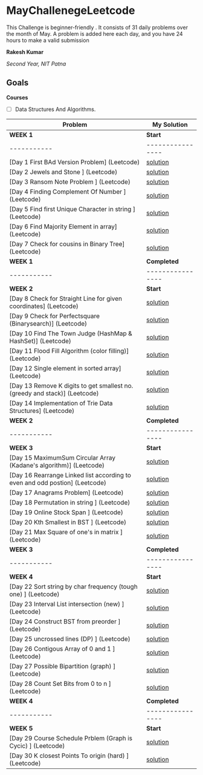 # MayChallenegeLeetcode
This Challenge is beginner-friendly . It consists of 31 daily problems over the month of May. A problem is added here each day, and you have 24 hours to make a valid submission

**Rakesh Kumar**

*Second Year, NIT Patna*

## Goals
**Courses**
- [ ] Data Structures And Algorithms.

|**Problem**| **My Solution**|
|-----------|----------------|
|**WEEK 1**| **Start**|
|-----------|----------------|
| [Day 1 First BAd Version Problem] (Leetcode) | [solution](https://github.com/rk9155/MayChallenegeLeetcode/blob/master/Day1%20-%20First%20Bad%20Version%20Problem)|
| [Day 2 Jewels and Stone ] (Leetcode) | [solution](https://github.com/rk9155/MayChallenegeLeetcode/blob/master/JewelsAndStone.java)|
| [Day 3 Ransom Note Problem ] (Leetcode) | [solution](https://github.com/rk9155/MayChallenegeLeetcode/blob/master/RansomNote.java)|
| [Day 4 Finding Complement Of Number ] (Leetcode) | [solution](https://github.com/rk9155/MayChallenegeLeetcode/blob/master/numberComplements.java)|
| [Day 5 Find first Unique Character in string ] (Leetcode) | [solution](https://github.com/rk9155/MayChallenegeLeetcode/blob/master/FirstUNiqueCharacter.java)|
| [Day 6 Find Majority Element in array] (Leetcode) | [solution](https://github.com/rk9155/MayChallenegeLeetcode/blob/master/MajorElement.java)|
| [Day 7 Check for cousins in Binary Tree] (Leetcode) | [solution](https://github.com/rk9155/MayChallenegeLeetcode/blob/master/CousinsInBT.java)|
|**WEEK 1**| **Completed**|
|-----------|----------------|
|**WEEK 2**| **Start**|
| [Day 8 Check for Straight Line for given coordinates] (Leetcode) | [solution](https://github.com/rk9155/MayChallenegeLeetcode/blob/master/CheckForStraightLine.java)|
| [Day 9 Check for Perfectsquare (Binarysearch)] (Leetcode) | [solution](https://github.com/rk9155/MayChallenegeLeetcode/blob/master/PerfectSquare.java)|
| [Day 10 Find The Town Judge (HashMap & HashSet)] (Leetcode) | [solution](https://github.com/rk9155/MayChallenegeLeetcode/blob/master/TownJudge.java)|
| [Day 11 Flood Fill Algorithm (color filling)] (Leetcode) | [solution](https://github.com/rk9155/MayChallenegeLeetcode/blob/master/FloodFillAlgorithm.java)|
| [Day 12 Single element in sorted array] (Leetcode) | [solution](https://github.com/rk9155/MayChallenegeLeetcode/blob/master/SingleElement.java)|
| [Day 13 Remove K digits to get smallest no. (greedy and stack)] (Leetcode) | [solution](https://github.com/rk9155/MayChallenegeLeetcode/blob/master/RemoveKdigits.java)|
| [Day 14 Implementation of Trie Data Structures] (Leetcode) | [solution](https://github.com/rk9155/MayChallenegeLeetcode/blob/master/Trie.java)|
|**WEEK 2**| **Completed**|
|-----------|----------------|
|**WEEK 3**| **Start**|
| [Day 15 MaximumSum Circular Array (Kadane's algorithm)] (Leetcode) | [solution](https://github.com/rk9155/MayChallenegeLeetcode/blob/master/MaxSumCircularArray.java)|
| [Day 16 Rearrange Linked list according to even and odd postion] (Leetcode) | [solution](https://github.com/rk9155/MayChallenegeLeetcode/blob/master/OddEvenLinkedLists.java)|
| [Day 17 Anagrams Problem] (Leetcode) | [solution](https://github.com/rk9155/MayChallenegeLeetcode/blob/master/AnagramInString.java)|
| [Day 18 Permutation in string ] (Leetcode) | [solution](https://github.com/rk9155/MayChallenegeLeetcode/blob/master/PermutationInString.java)|
| [Day 19 Online Stock Span ] (Leetcode) | [solution](https://github.com/rk9155/MayChallenegeLeetcode/blob/master/OnlineStockSpan.java)|
| [Day 20 Kth Smallest in BST ] (Leetcode) | [solution](https://github.com/rk9155/MayChallenegeLeetcode/blob/master/KthSmallestInBST.java)|
| [Day 21 Max Square of one's in matrix ] (Leetcode) | [solution](https://github.com/rk9155/MayChallenegeLeetcode/blob/MaxSquareWithOnes.java)|
|**WEEK 3**| **Completed**|
|-----------|----------------|
|**WEEK 4**| **Start**|
| [Day 22 Sort string by char frequency (tough one) ] (Leetcode) | [solution](https://github.com/rk9155/MayChallenegeLeetcode/blob/SortCharByFrequency.java)|
| [Day 23 Interval List intersection (new) ] (Leetcode) | [solution](https://github.com/rk9155/MayChallenegeLeetcode/blob/IntervalListIntersection.java)|
| [Day 24 Construct BST from preorder ] (Leetcode) | [solution](https://github.com/rk9155/MayChallenegeLeetcode/blob/BSTfromPreorder.java)|
| [Day 25 uncrossed lines (DP) ] (Leetcode) | [solution](https://github.com/rk9155/MayChallenegeLeetcode/blob/UncrossedLines.java)|
| [Day 26 Contigous Array of 0 and 1 ] (Leetcode) | [solution](https://github.com/rk9155/MayChallenegeLeetcode/blob/ContiguousArray.java)|
| [Day 27 Possible Bipartition (graph) ] (Leetcode) | [solution](https://github.com/rk9155/MayChallenegeLeetcode/blob/PossibleBipartition.java)|
| [Day 28 Count Set Bits from 0 to n ] (Leetcode) | [solution](https://github.com/rk9155/MayChallenegeLeetcode/blob/CountBits.java)|
|**WEEK 4**| **Completed**|
|-----------|----------------|
|**WEEK 5**| **Start**|
| [Day 29 Course Schedule Prblem (Graph is Cycic) ] (Leetcode) | [solution](https://github.com/rk9155/MayChallenegeLeetcode/blob/CourseSchedule.java)|
| [Day 30 K closest Points To origin (hard) ] (Leetcode) | [solution](https://github.com/rk9155/MayChallenegeLeetcode/blob/KclosetPointsToOrigin.java)|







